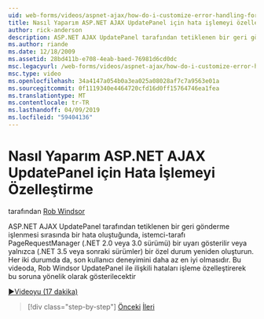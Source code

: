 ```yaml
---
uid: web-forms/videos/aspnet-ajax/how-do-i-customize-error-handling-for-the-aspnet-ajax-updatepanel
title: Nasıl Yaparım ASP.NET AJAX UpdatePanel için hata işlemeyi özelleştirme | Microsoft Docs
author: rick-anderson
description: ASP.NET AJAX UpdatePanel tarafından tetiklenen bir geri gönderme işlenmesi sırasında bir hata oluştuğunda, istemci-tarafı PageRequestManager bir uyarı gösterilir (. NE...
ms.author: riande
ms.date: 12/18/2009
ms.assetid: 28bd411b-e708-4eab-baed-76981d6cd0dc
msc.legacyurl: /web-forms/videos/aspnet-ajax/how-do-i-customize-error-handling-for-the-aspnet-ajax-updatepanel
msc.type: video
ms.openlocfilehash: 34a4147a054b0a3ea025a08028af7c7a9563e01a
ms.sourcegitcommit: 0f1119340e4464720cfd16d0ff15764746ea1fea
ms.translationtype: MT
ms.contentlocale: tr-TR
ms.lasthandoff: 04/09/2019
ms.locfileid: "59404136"
---
```

# <a name="how-do-i-customize-error-handling-for-the-aspnet-ajax-updatepanel"></a>Nasıl Yaparım ASP.NET AJAX UpdatePanel için Hata İşlemeyi Özelleştirme

tarafından [Rob Windsor](https://twitter.com/robwindsor)

ASP.NET AJAX UpdatePanel tarafından tetiklenen bir geri gönderme işlenmesi sırasında bir hata oluştuğunda, istemci-tarafı PageRequestManager (.NET 2.0 veya 3.0 sürümü) bir uyarı gösterilir veya yalnızca (.NET 3.5 veya sonraki sürümler) bir özel durum yeniden oluşturun. Her iki durumda da, son kullanıcı deneyimini daha az en iyi olmasıdır. Bu videoda, Rob Windsor UpdatePanel ile ilişkili hataları işleme özelleştirerek bu soruna yönelik olarak gösterilecektir

[&#9654;Videoyu (17 dakika)](https://channel9.msdn.com/Blogs/ASP-NET-Site-Videos/how-do-i-customize-error-handling-for-the-aspnet-ajax-updatepanel)

> [!div class="step-by-step"]
> [Önceki](set-up-your-development-environment-for-aspnet-20.md)
> [İleri](how-do-i-use-aspnet-ajax-client-templates.md)
